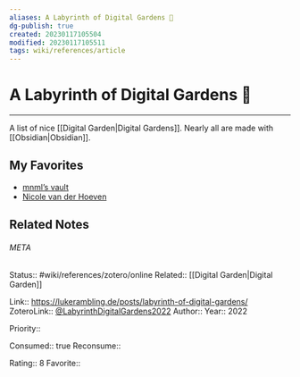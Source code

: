 ```yaml
---
aliases: A Labyrinth of Digital Gardens 🌱
dg-publish: true
created: 20230117105504
modified: 20230117105511
tags: wiki/references/article 
---
```

# A Labyrinth of Digital Gardens 🌱
---
A list of nice [[Digital Garden\|Digital Gardens]]. Nearly all are made with [[Obsidian\|Obsidian]].

## My Favorites
- [mnml’s vault](https://publish.obsidian.md/manuel)
- [Nicole van der Hoeven](https://notes.nicolevanderhoeven.com/)

## Related Notes




###### META
Status:: #wiki/references/zotero/online
Related:: [[Digital Garden\|Digital Garden]]

Link:: https://lukerambling.de/posts/labyrinth-of-digital-gardens/
ZoteroLink:: [@LabyrinthDigitalGardens2022](zotero://select/items/@LabyrinthDigitalGardens2022)
Author::
Year:: 2022

Priority:: 

Consumed:: true
Reconsume:: 

Rating:: 8
Favorite:: 
